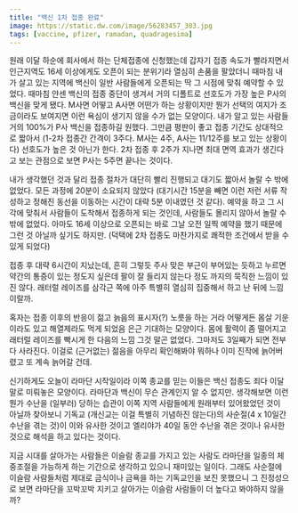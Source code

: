 ```yaml
---
title: "백신 1차 접종 완료"
image: https://static.dw.com/image/56283457_303.jpg
tags: [vaccine, pfizer, ramadan, quadragesima]
---
```


원래 이달 하순에 회사에서 하는 단체접종에 신청했는데 갑자기 접종 속도가 빨라지면서 인근지역도 16세 이상에게도 오픈이 되는 분위기라 열심히 손품을 팔았더니 때마침 내가 살고 있는 지역에 백신이 일반 사람들에게 오픈되는 딱 그 시점에 맞춰 예약할 수 있었다. 때마침 얀센 백신의 접종 중단이 생겨서 거의 디폴트로 선호도가 가장 높은 P사의 백신을 맞게 됐다. M사면 어떻고 A사면 어떤가 하는 상황이지만 뭔가 선택의 여지가 조금이라도 보여지면 이런 욕심이 생기지 않을 수가 없는 모양이다. 내가 알고 있는 사람들 거의 100%가 P사 백신을 접종하길 원했다. 그만큼 평판이 좋고 접종 기간도 상대적으로 짧아서 (1-2차 접종간 간격이 3주다. M사는 4주, A사는 11/12주를 보고 있는 상황이다) 선호도가 높은 것 아닌가 한다. 2차 접종 후 2주가 지나면 최대 면역 효과가 생긴다고 보는 관점으로 보면 P사는 5주면 끝나는 것이다.

내가 생각했던 것과 달리 접종 절차가 대단히 빨리 진행되고 대기도 짧아서 놀랄 수 밖에 없었다. 모든 과정에 20분이 소요되지 않았다 (대기시간 15분을 빼면 이런 저런 서류 작성하고 정해진 동선을 이동하는 시간이 대략 5분 이내였던 것 같다). 예약을 하고 그 시각에 맞춰서 사람들이 도착해서 접종하게 되는 것인데, 사람들도 몰리지 않아서 놀랄 수 밖에 없었다. 아마도 16세 이상으로 오픈되는 바로 그날 오전 일찍 예약을 했기 때문에 그런 것 아닐까 싶기도 하지만. (덕택에 2차 접종도 마찬가지로 쾌적한 조건에서 받을 수 있게 되었다)

접종 후 대략 6시간이 지났는데, 흔히 그렇듯 주사 맞은 부근이 부어있는 듯하고 누르면 약간의 통증이 있는 정도지 싶은데 팔이 잘 들리지 않는다 정도 까지의 묵직한 느낌이 있진 않다. 래터럴 레이즈를 삼각근 쪽에 아주 특별히 열심히 집중해서 하고 난 뒤에 느낌이랄까. 

혹자는 접종 이후의 반응이 젊고 늙음의 표시자(?) 노릇을 하는 거라 어떻게든 몸살 기운이라도 있고 해열제라도 먹게 되었음 은근 기대하는 모양이다. 몸에 활력이 좀 떨어지고 래터럴 레이즈를 빡시게 한 다음의 느낌 그것 말곤 없었다. 그마저도 3일째가 되면 전부 다 사라진다. 이걸로 (근거없는) 젊음을 아무리 확인해봐야 뭐하나 이미 진작에 늙어버렸고 또 계속 늙어갈 건데.

신기하게도 오늘이 라마단 시작일이라 이쪽 종교를 믿는 이들은 백신 접종도 죄다 이달 말로 미뤄놓은 모양이다. 라마단과 백신이 무슨 관계인지 알 수 없지만. 생각해보면 이런 뭔가 수난을 (일부러) 당하는 습관이 이쪽 지역 사람들에게 원래부터 있어왔었던 것이 아닐까 찾아보니 기독교 (개신교는 이걸 특별히 기념하진 않는다)의 사순절(4 x 10일간 수난을 겪는 것)이 이와 유사한 것이고 엘리야가 40일 동안 수난을 겪은 것이나 유사한 것으로 해석을 하고 있다는 것이다. 

지금 시대를 살아가는 사람들은 이슬람 종교를 가지고 있는 사람도 라마단을 일종의 체중조절을 가능하게 하는 기간으로 생각하고 있으니 재미있는 일이다. 그래도 사순절에 이슬람 사람들처럼 제대로 금식이나 금욕을 하는 기독교인을 보진 못했으니 그 진정성으로 보면 라마단을 꼬박꼬박 지키고 살아가는 이슬람 사람들이 더 높다고 봐야하지 않을까?